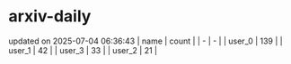 # arxiv-daily
updated on 2025-07-04 06:36:43
| name | count |
| - | - |
| user_0 | 139 |
| user_1 | 42 |
| user_3 | 33 |
| user_2 | 21 |
